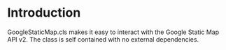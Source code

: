 Introduction
============

GoogleStaticMap.cls makes it easy to interact with the Google Static Map API v2. The class is self contained with no external dependencies.

